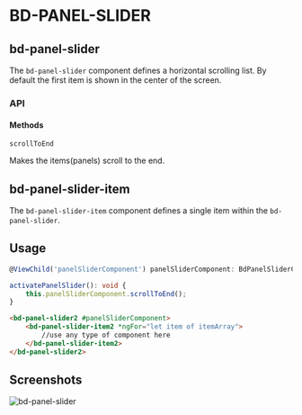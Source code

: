 # BD-PANEL-SLIDER

## bd-panel-slider

The `bd-panel-slider` component defines a horizontal scrolling list. By default the first item is shown in the center of the screen.

### API

#### Methods

`scrollToEnd`

Makes the items(panels) scroll to the end.

## bd-panel-slider-item

The `bd-panel-slider-item` component defines a single item within the `bd-panel-slider`.

## Usage

```ts
@ViewChild('panelSliderComponent') panelSliderComponent: BdPanelSliderComponent;

activatePanelSlider(): void {
    this.panelSliderComponent.scrollToEnd();
}
```

```html
<bd-panel-slider2 #panelSliderComponent>
    <bd-panel-slider-item2 *ngFor="let item of itemArray">
        //use any type of component here
    </bd-panel-slider-item2>
</bd-panel-slider2>
```

## Screenshots

![bd-panel-slider](bd-panel-slider.png)
